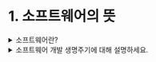 # 1. 소프트웨어의 뜻

<details>
<summary>소프트웨어란?</summary>
<br>
<div markdown="1">

소프트웨어는 `컴퓨터 시스템`, `프로그램`, `데이터`에 의해 `처리된 모든 정보`를 말합니다. <br>
컴퓨터의 시스템을 구성하는 주요 요소 중 하나로, `컴퓨터를 사용하는 목적`이기도 합니다. <br>
소프트웨어가 없는 컴퓨터, 즉 하드웨어는 빈 껍질이기 때문입니다. <br>
<br>

</div>
</details>

<details>
<summary>소프트웨어 개발 생명주기에 대해 설명하세요.</summary>
<br>
<div markdown="1">

소프트웨어는 `계획` 단계를 시작으로 `요구분석`, `설계`, `구현`, `테스트`, `유지보수` 단계를 거쳐 개발됩니다. <br>
`하나의 제품`인 `소프트웨어`를 `만들기 위해` 계획 단계에서 유지보수 단계에 이르기까지 일어나는 `일련의 과정`을 말합니다. <br>
<br>

</div>
</details>
